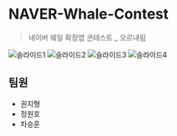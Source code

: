 # NAVER-Whale-Contest
> 네이버 웨일 확장앱 콘테스트 _ 오르내림

![슬라이드1](https://user-images.githubusercontent.com/59171154/92350707-c1b92e00-f114-11ea-9393-a504d6d9fc24.PNG)
![슬라이드2](https://user-images.githubusercontent.com/59171154/92350709-c2ea5b00-f114-11ea-86df-2af89b54d87a.PNG)
![슬라이드3](https://user-images.githubusercontent.com/59171154/92350710-c382f180-f114-11ea-9a3b-de51717af2d7.PNG)
![슬라이드4](https://user-images.githubusercontent.com/59171154/92350712-c382f180-f114-11ea-952c-c8eb87b50efa.PNG)




 ## 팀원
 * 권지형
 * 정원호
 * 차승훈
